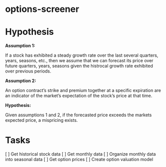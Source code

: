 # options-screener

# Hypothesis

<b>Assumption 1:</b>

If a stock has exhibited a steady growth rate over the last several quarters, years, seasons, etc., then we assume that we can forecast its price over future quarters, years, seasons given the histrocal growth rate exhibited over previous periods.

<b>Assumption 2:</b>

An option contract’s strike and premium together at a specific expiration are an indicator of the market’s expectation of the stock’s price at that time.

<b>Hypothesis:</b>

Given assumptions 1 and 2, if the forecasted price exceeds the markets expected price, a mispricing exists.

# Tasks

[ ] Get historical stock data
[ ] Get monthly data
[ ] Organize monthly data into seasonal data
[ ] Get option prices
[ ] Create option valuation model
